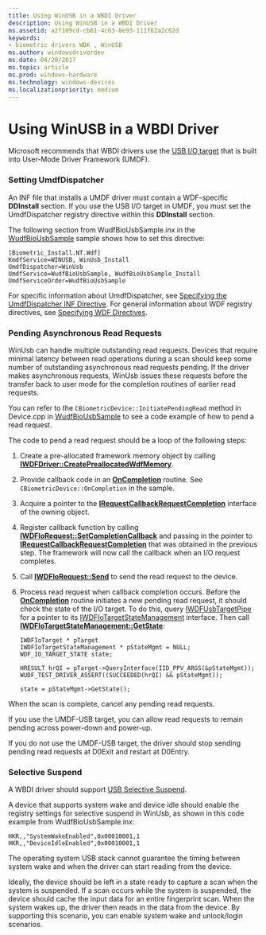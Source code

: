 ```yaml
---
title: Using WinUSB in a WBDI Driver
description: Using WinUSB in a WBDI Driver
ms.assetid: a2f109cd-cb61-4c63-8e93-111f62a2c02d
keywords:
- biometric drivers WDK , WinUSB
ms.author: windowsdriverdev
ms.date: 04/20/2017
ms.topic: article
ms.prod: windows-hardware
ms.technology: windows-devices
ms.localizationpriority: medium
---
```


# Using WinUSB in a WBDI Driver


Microsoft recommends that WBDI drivers use the [USB I/O target](https://msdn.microsoft.com/library/windows/hardware/ff561358) that is built into User-Mode Driver Framework (UMDF).

### <span id="setting_umdfdispatcher"></span><span id="SETTING_UMDFDISPATCHER"></span>Setting UmdfDispatcher

An INF file that installs a UMDF driver must contain a WDF-specific **DDInstall** section. If you use the USB I/O target in UMDF, you must set the UmdfDispatcher registry directive within this **DDInstall** section.

The following section from WudfBioUsbSample.inx in the [WudfBioUsbSample](https://github.com/Microsoft/Windows-driver-samples/tree/master/biometrics/driver) sample shows how to set this directive:

```
[Biometric_Install.NT.Wdf]
KmdfService=WINUSB, WinUsb_Install
UmdfDispatcher=WinUsb
UmdfService=WudfBioUsbSample, WudfBioUsbSample_Install
UmdfServiceOrder=WudfBioUsbSample
```

For specific information about UmdfDispatcher, see [Specifying the UmdfDispatcher INF Directive](https://msdn.microsoft.com/library/windows/hardware/ff560526). For general information about WDF registry directives, see [Specifying WDF Directives](https://msdn.microsoft.com/library/windows/hardware/ff560526).

### <span id="pending_asynchronous_read_requests"></span><span id="PENDING_ASYNCHRONOUS_READ_REQUESTS"></span>Pending Asynchronous Read Requests

WinUsb can handle multiple outstanding read requests. Devices that require minimal latency between read operations during a scan should keep some number of outstanding asynchronous read requests pending. If the driver makes asynchronous requests, WinUsb issues these requests before the transfer back to user mode for the completion routines of earlier read requests.

You can refer to the `CBiometricDevice::InitiatePendingRead` method in Device.cpp in [WudfBioUsbSample](https://github.com/Microsoft/Windows-driver-samples/tree/master/biometrics/driver) to see a code example of how to pend a read request.

The code to pend a read request should be a loop of the following steps:

1.  Create a pre-allocated framework memory object by calling [**IWDFDriver::CreatePreallocatedWdfMemory**](https://msdn.microsoft.com/library/windows/hardware/ff558902).

2.  Provide callback code in an [**OnCompletion**](https://msdn.microsoft.com/library/windows/hardware/ff556905) routine. See `CBiometricDevice::OnCompletion` in the sample.

3.  Acquire a pointer to the [**IRequestCallbackRequestCompletion**](https://msdn.microsoft.com/library/windows/hardware/ff556904) interface of the owning object.

4.  Register callback function by calling [**IWDFIoRequest::SetCompletionCallback**](https://msdn.microsoft.com/library/windows/hardware/ff559153) and passing in the pointer to [**IRequestCallbackRequestCompletion**](https://msdn.microsoft.com/library/windows/hardware/ff556904) that was obtained in the previous step. The framework will now call the callback when an I/O request completes.

5.  Call [**IWDFIoRequest::Send**](https://msdn.microsoft.com/library/windows/hardware/ff559149) to send the read request to the device.

6.  Process read request when callback completion occurs. Before the [**OnCompletion**](https://msdn.microsoft.com/library/windows/hardware/ff556905) routine initiates a new pending read request, it should check the state of the I/O target. To do this, query [IWDFUsbTargetPipe](https://msdn.microsoft.com/library/windows/hardware/ff560391) for a pointer to its [IWDFIoTargetStateManagement](https://msdn.microsoft.com/library/windows/hardware/ff559198) interface. Then call [**IWDFIoTargetStateManagement::GetState**](https://msdn.microsoft.com/library/windows/hardware/ff559202):
    ```
    IWDFIoTarget * pTarget
    IWDFIoTargetStateManagement * pStateMgmt = NULL;
    WDF_IO_TARGET_STATE state;

    HRESULT hrQI = pTarget->QueryInterface(IID_PPV_ARGS(&pStateMgmt));
    WUDF_TEST_DRIVER_ASSERT((SUCCEEDED(hrQI) && pStateMgmt));

    state = pStateMgmt->GetState();
    ```

When the scan is complete, cancel any pending read requests.

If you use the UMDF-USB target, you can allow read requests to remain pending across power-down and power-up.

If you do not use the UMDF-USB target, the driver should stop sending pending read requests at D0Exit and restart at D0Entry.

### <span id="selective_suspend"></span><span id="SELECTIVE_SUSPEND"></span>Selective Suspend

A WBDI driver should support [USB Selective Suspend](https://msdn.microsoft.com/library/windows/hardware/ff540144).

A device that supports system wake and device idle should enable the registry settings for selective suspend in WinUsb, as shown in this code example from WudfBioUsbSample.inx:

```
HKR,,"SystemWakeEnabled",0x00010001,1
HKR,,"DeviceIdleEnabled",0x00010001,1
```

The operating system USB stack cannot guarantee the timing between system wake and when the driver can start reading from the device.

Ideally, the device should be left in a state ready to capture a scan when the system is suspended. If a scan occurs while the system is suspended, the device should cache the input data for an entire fingerprint scan. When the system wakes up, the driver then reads in the data from the device. By supporting this scenario, you can enable system wake and unlock/login scenarios.

 

 





